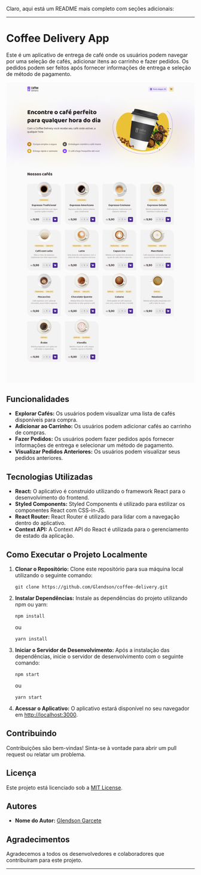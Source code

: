 Claro, aqui está um README mais completo com seções adicionais:

---

# Coffee Delivery App

Este é um aplicativo de entrega de café onde os usuários podem navegar por uma seleção de cafés, adicionar itens ao carrinho e fazer pedidos. Os pedidos podem ser feitos após fornecer informações de entrega e seleção de método de pagamento.

![Coffee Delivery App](.github\CoffeeDelivery-Home.png)

## Funcionalidades

- **Explorar Cafés:** Os usuários podem visualizar uma lista de cafés disponíveis para compra.
- **Adicionar ao Carrinho:** Os usuários podem adicionar cafés ao carrinho de compras.
- **Fazer Pedidos:** Os usuários podem fazer pedidos após fornecer informações de entrega e selecionar um método de pagamento.
- **Visualizar Pedidos Anteriores:** Os usuários podem visualizar seus pedidos anteriores.

## Tecnologias Utilizadas

- **React:** O aplicativo é construído utilizando o framework React para o desenvolvimento do frontend.
- **Styled Components:** Styled Components é utilizado para estilizar os componentes React com CSS-in-JS.
- **React Router:** React Router é utilizado para lidar com a navegação dentro do aplicativo.
- **Context API:** A Context API do React é utilizada para o gerenciamento de estado da aplicação.

## Como Executar o Projeto Localmente

1. **Clonar o Repositório:** Clone este repositório para sua máquina local utilizando o seguinte comando:

   ```
   git clone https://github.com/Glendson/coffee-delivery.git
   ```

2. **Instalar Dependências:** Instale as dependências do projeto utilizando npm ou yarn:

   ```
   npm install
   ```

   ou

   ```
   yarn install
   ```

3. **Iniciar o Servidor de Desenvolvimento:** Após a instalação das dependências, inicie o servidor de desenvolvimento com o seguinte comando:

   ```
   npm start
   ```

   ou

   ```
   yarn start
   ```

4. **Acessar o Aplicativo:** O aplicativo estará disponível no seu navegador em [http://localhost:3000](http://localhost:3000).

## Contribuindo

Contribuições são bem-vindas! Sinta-se à vontade para abrir um pull request ou relatar um problema.

## Licença

Este projeto está licenciado sob a [MIT License](LICENSE).

## Autores

- **Nome do Autor:** [Glendson Garcete](https://github.com/Glendson)

## Agradecimentos

Agradecemos a todos os desenvolvedores e colaboradores que contribuíram para este projeto.

---
